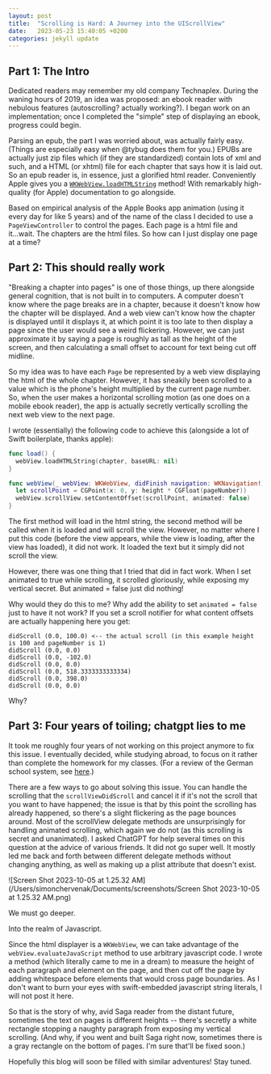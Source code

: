 ```yaml
---
layout: post
title:  "Scrolling is Hard: A Journey into the UIScrollView"
date:   2023-05-23 15:40:05 +0200
categories: jekyll update
---
```

## Part 1: The Intro

Dedicated readers may remember my old company Technaplex. During the waning hours of 2019, an idea was proposed: an ebook reader with nebulous features (autoscrolling? actually working?). I began work on an implementation; once I completed the "simple" step of displaying an ebook, progress could begin.

Parsing an epub, the part I was worried about, was actually fairly easy. (Things are especially easy when @tybug does them for you.) EPUBs are actually just zip files which (if they are standardized) contain lots of xml and such, and a HTML (or xhtml) file for each chapter that says how it is laid out. So an epub reader is, in essence, just a glorified html reader. Conveniently Apple gives you a [`WKWebView.loadHTMLString`](https://developer.apple.com/documentation/webkit/wkwebview/1415004-loadhtmlstring) method! With remarkably high-quality (for Apple) documentation to go alongside.

Based on empirical analysis of the Apple Books app animation (using it every day for like 5 years) and of the name of the class I decided to use a `PageViewController` to control the pages. Each page is a html file and it...wait. The chapters are the html files. So how can I just display one page at a time?

## Part 2: This should really work

"Breaking a chapter into pages" is one of those things, up there alongside general cognition, that is not built in to computers. A computer doesn't know where the page breaks are in a chapter, because it doesn't know how the chapter will be displayed. And a web view can't know how the chapter is displayed until it displays it, at which point it is too late to then display a page since the user would see a weird flickering. However, we can just approximate it by saying a page is roughly as tall as the height of the screen, and then calculating a small offset to account for text being cut off midline.

So my idea was to have each `Page` be represented by a web view displaying the html of the whole chapter. However, it has sneakily been scrolled to a value which is the phone's height multiplied by the current page number. So, when the user makes a horizontal scrolling motion (as one does on a mobile ebook reader), the app is actually secretly vertically scrolling the next web view to the next page.

I wrote (essentially) the following code to achieve this (alongside a lot of Swift boilerplate, thanks apple):

```swift
func load() {
  webView.loadHTMLString(chapter, baseURL: nil)
}

func webView(_ webView: WKWebView, didFinish navigation: WKNavigation!) {
  let scrollPoint = CGPoint(x: 0, y: height * CGFloat(pageNumber))
  webView.scrollView.setContentOffset(scrollPoint, animated: false)
}
```

The first method will load in the html string, the second method will be called when it is loaded and will scroll the view. However, no matter where I put this code (before the view appears, while the view is loading, after the view has loaded), it did not work. It loaded the text but it simply did not scroll the view.

However, there was one thing that I tried that did in fact work. When I set animated to true while scrolling, it scrolled gloriously, while exposing my vertical secret. But animated = false just did nothing!

Why would they do this to me? Why add the ability to set `animated = false` just to have it not work? If you set a scroll notifier for what content offsets are actually happening here you get:

```
didScroll (0.0, 100.0) <-- the actual scroll (in this example height is 100 and pageNumber is 1)
didScroll (0.0, 0.0)
didScroll (0.0, -102.0)
didScroll (0.0, 0.0)
didScroll (0.0, 518.3333333333334)
didScroll (0.0, 398.0)
didScroll (0.0, 0.0)
```

Why?

## Part 3: Four years of toiling; chatgpt lies to me

It took me roughly four years of not working on this project anymore to fix this issue. I eventually decided, while studying abroad, to focus on it rather than complete the homework for my classes. (For a review of the German school system, see [here](innoviox.github.io).) 

There are a few ways to go about solving this issue. You can handle the scrolling that the `scrollViewDidScroll` and cancel it if it's not the scroll that you want to have happened; the issue is that by this point the scrolling has already happened, so there's a slight flickering as the page bounces around. Most of the scrollView delegate methods are unsurprisingly for handling animated scrolling, which again we do not (as this scrolling is secret and unanimated). I asked ChatGPT for help several times on this question at the advice of various friends. It did not go super well. It mostly led me back and forth between different delegate methods without changing anything, as well as making up a plist attribute that doesn't exist. 

![Screen Shot 2023-10-05 at 1.25.32 AM](/Users/simonchervenak/Documents/screenshots/Screen Shot 2023-10-05 at 1.25.32 AM.png)

We must go deeper.

Into the realm of Javascript.

Since the html displayer is a `WKWebView`, we can take advantage of the `webView.evaluateJavaScript` method to use arbitrary javascript code. I wrote a method (which literally came to me in a dream) to measure the height of each paragraph and element on the page, and then cut off the page by adding whitespace before elements that would cross page boundaries. As I don't want to burn your eyes with swift-embedded javascript string literals, I will not post it here. 

So that is the story of why, avid Saga reader from the distant future, sometimes the text on pages is different heights -- there's secretly a white rectangle stopping a naughty paragraph from exposing my vertical scrolling. (And why, if you went and built Saga right now, sometimes there is a gray rectangle on the bottom of pages. I'm sure that'll be fixed soon.) 

Hopefully this blog will soon be filled with similar adventures! Stay tuned. 